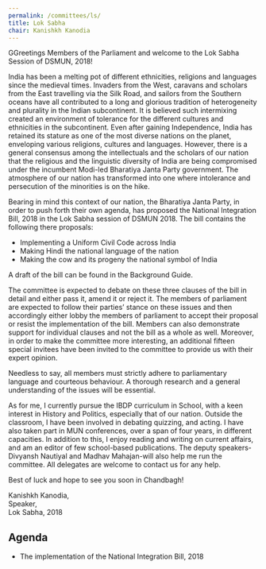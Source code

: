```yaml
---
permalink: /committees/ls/
title: Lok Sabha
chair: Kanishkh Kanodia
---
```


GGreetings Members of the Parliament and welcome to the Lok Sabha Session of DSMUN, 2018!

India has been a melting pot of different ethnicities, religions and languages since the medieval times. Invaders from the West, caravans and scholars from the East travelling via the Silk Road, and sailors from the Southern oceans have all contributed to a long and glorious tradition of heterogeneity and plurality in the Indian subcontinent. It is believed such intermixing created an environment of tolerance for the different cultures and ethnicities in the subcontinent. Even after gaining Independence, India has retained its stature as one of the most diverse nations on the planet, enveloping various religions, cultures and languages. However, there is a general consensus among the intellectuals and the scholars of our nation that the religious and the linguistic diversity of India are being compromised under the incumbent Modi-led Bharatiya Janta Party government. The atmosphere of our nation has transformed into one where intolerance and persecution of the minorities is on the hike.

Bearing in mind this context of our nation, the Bharatiya Janta Party, in order to push forth their own agenda, has proposed the National Integration Bill, 2018 in the Lok Sabha session of DSMUN 2018. The bill contains the following there proposals:

 - Implementing a Uniform Civil Code across India
 - Making Hindi the national language of the nation
 - Making the cow and its progeny the national symbol of India

A draft of the bill can be found in the Background Guide.

The committee is expected to debate on these three clauses of the bill in detail and either pass it, amend it or reject it. The members of parliament are expected to follow their parties’ stance on these issues and then accordingly either lobby the members of parliament to accept their proposal or resist the implementation of the bill. Members can also demonstrate support for individual clauses and not the bill as a whole as well. Moreover, in order to make the committee more interesting, an additional fifteen special invitees have been invited to the committee to provide us with their expert opinion.

Needless to say, all members must strictly adhere to parliamentary language and courteous behaviour. A thorough research and a general understanding of the issues will be essential.

As for me, I currently pursue the IBDP curriculum in School, with a keen interest in History and Politics, especially that of our nation. Outside the classroom, I have been involved in debating quizzing, and acting. I have also taken part in MUN conferences, over a span of four years, in different capacities. In addition to this, I enjoy reading and writing on current affairs, and am an editor of few school-based publications. The deputy speakers-Divyansh Nautiyal and Madhav Mahajan-will also help me run the committee. All delegates are welcome to contact us for any help.

Best of luck and hope to see you soon in Chandbagh!

Kanishkh Kanodia,<br>
Speaker,<br>
Lok Sabha, 2018

## Agenda

- The implementation of the National Integration Bill, 2018

